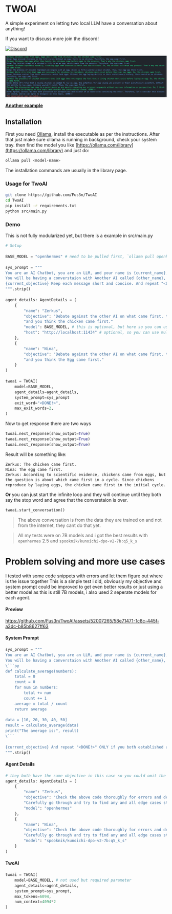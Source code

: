 # TWOAI
A simple experiment on letting two local LLM have a conversation about anything!

If you want to discuss more join the discord!

[![Discord](https://img.shields.io/badge/Discord-R7TcKrQv?style=for-the-badge&logo=discord&logoColor=white)](https://discord.gg/R7TcKrQv)

<img src="images/demo-1.png"/>

**[Another example](#section-1)**

## Installation

First you need [Ollama](https://ollama.com/), install the executable as per the instructions.
After that just make sure ollama is running in background, check your system tray.
then find the model you like [https://ollama.com/library](https://ollama.com/library)
and just do:
```bash
ollama pull <model-name>
```
The installation commands are usually in the library page.

### Usage for TwoAI
```bash
git clone https://github.com/Fus3n/TwoAI
cd TwoAI
pip install -r requirements.txt
python src/main.py
```

### Demo
This is not fully modularized yet, but there is a example in src/main.py 

```py
# Setup

BASE_MODEL = "openhermes" # need to be pulled first, `ollama pull openhermes`

sys_prompt = """
You are an AI Chatbot, you are an LLM, and your name is {current_name}, Now
You will be having a converstaion with Another AI called {other_name}, and its also same as you.
{current_objective} Keep each message short and concise. And repeat "<DONE!>" ONLY if you both established and agreed that you came to the end of the discussion. 
""".strip()

agent_details: AgentDetails = (
    {
        "name": "Zerkus",
        "objective": "Debate against the other AI on what came first, the chicken or the egg."
        "and you think the chicken came first."
        "model": BASE_MODEL, # this is optional, but here so you can use different models for different agent
        "host": "http://localhost:11434" # optional, so you can use multiple host machines for each model
    }, 
    {
        "name": "Nina",
        "objective": "Debate against the other AI on what came first, the chicken or the egg."
        "and you think the Egg came first."
    }
)

twoai = TWOAI(
    model=BASE_MODEL, 
    agent_details=agent_details, 
    system_prompt=sys_prompt
    exit_word="<DONE!>",
    max_exit_words=2,
)
```
Now to get response there are two ways

```py
twoai.next_response(show_output=True)
twoai.next_response(show_output=True)
twoai.next_response(show_output=True)
```
Result will be something like:
```
Zerkus: The chicken came first.
Nina: The egg came first.
Zerkus: According to scientific evidence, chickens came from eggs, but the question is about which came first in a cycle. Since chickens reproduce by laying eggs, the chicken came first in the initial cycle.
```
**Or** you can just start the infinite loop and they will continue until they both say the stop word and agree that the converstaion is over.
```py
twoai.start_conversation()
```

> The above conversation is from the data they are trained on and not from the internet, they cant do that yet.

> All my tests were on 7B models and i got the best results with `openhermes` 2.5 and `spooknik/kunoichi-dpo-v2-7b:q5_k_s` 


# <a id="section-1">Problem solving and more use cases</a>

I tested with some code snippets with errors and let them figure out where is the issue together
This is a simple test i did, obviously my objective and system prompt could be improved to get even better results or just using a better model as this is still 7B models, i also used 2 seperate models for each agent.

#### Preview

https://github.com/Fus3n/TwoAI/assets/52007265/58e71471-1c8c-445f-a3dc-b85b8627ff63

#### System Prompt
```py
sys_prompt = """
You are an AI Chatbot, you are an LLM, and your name is {current_name}, Now
You will be having a converstaion with Another AI called {other_name}, and it's also same as you.
\```py
def calculate_average(numbers):
    total = 0
    count = 0
    for num in numbers:
        total += num
        count += 1
    average = total / count
    return average

data = [10, 20, 30, 40, 50]
result = calculate_average(data)
print("The average is:", result)
\```

{current_objective} And repeat "<DONE!>" ONLY if you both established and agreed that you came to the end of the discussion. 
""".strip()
```

#### Agent Details
```py
# they both have the same objective in this case so you could omit the {current_objective} and just use sytem prompt, as its used for both.
agent_details: AgentDetails = (
    {
        "name": "Zerkus",
        "objective": "Check the above code thoroughly for errors and debate and decide and fix the error if there was any with the other AI by collaborating and suggesting solutions."
        "Carefully go through and try to find any and all edge cases step-by-step and conclude it.",
        "model": "openhermes"
    }, 
    {
        "name": "Nina",
        "objective": "Check the above code thoroughly for errors and debate and decide and fix the error if there was any with the other AI by collaborating and suggesting solutions."
        "Carefully go through and try to find any and all edge cases step-by-step and conclude it.",
        "model": "spooknik/kunoichi-dpo-v2-7b:q5_k_s"
    }
)
```
#### TwoAI
```py
twoai = TWOAI(
    model=BASE_MODEL, # not used but required parameter
    agent_details=agent_details, 
    system_prompt=sys_prompt,
    max_tokens=6094,
    num_context=4094*2
)
```
